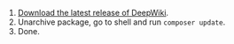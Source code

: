 
1. [Download the latest release of DeepWiki](https://github.com/ychongsaytc/deepwiki/releases).
2. Unarchive package, go to shell and run `composer update`.
3. Done.

